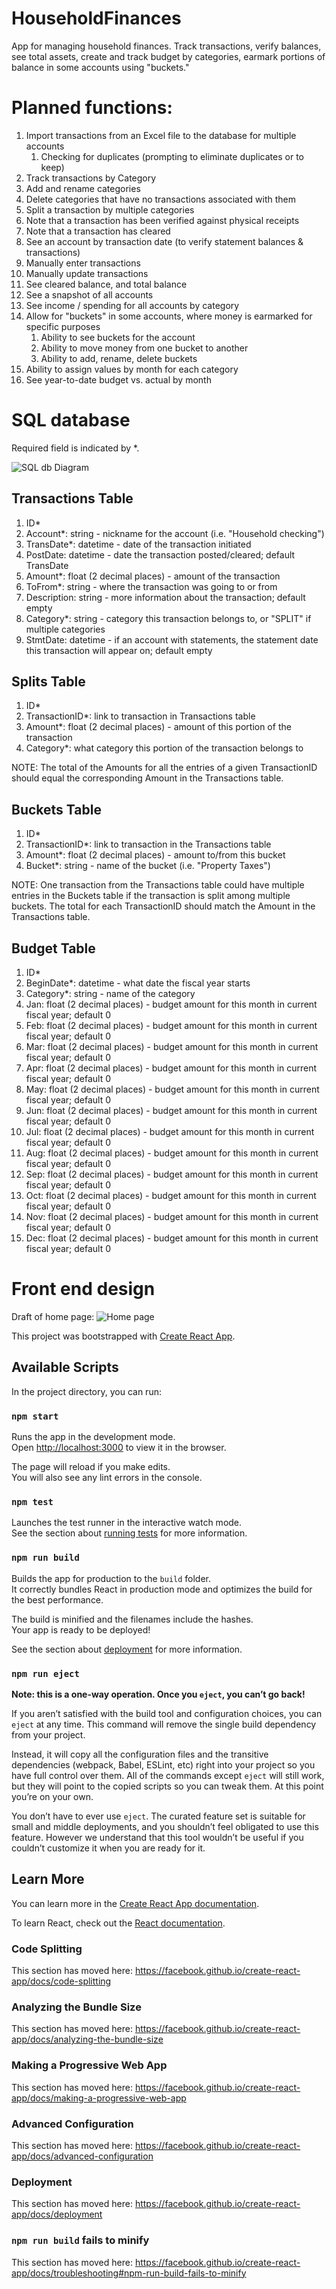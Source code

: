 # HouseholdFinances
App for managing household finances.  Track transactions, verify balances, see total assets, create and track budget by categories, earmark portions of balance in some accounts using "buckets."

# Planned functions:

1. Import transactions from an Excel file to the database for multiple accounts
    1. Checking for duplicates (prompting to eliminate duplicates or to keep)
2. Track transactions by Category
3. Add and rename categories
4. Delete categories that have no transactions associated with them
5. Split a transaction by multiple categories
6. Note that a transaction has been verified against physical receipts
7. Note that a transaction has cleared
8. See an account by transaction date (to verify statement balances & transactions)
9. Manually enter transactions
10. Manually update transactions
11. See cleared balance, and total balance
12. See a snapshot of all accounts
13. See income / spending for all accounts by category
14. Allow for "buckets" in some accounts, where money is earmarked for specific purposes
    1. Ability to see buckets for the account
    2. Ability to move money from one bucket to another
    3. Ability to add, rename, delete buckets
15. Ability to assign values by month for each category
16. See year-to-date budget vs. actual by month


# SQL database
Required field is indicated by *.

![SQL db Diagram](SQLdbDiagram.png "SQL db Diagram")

## Transactions Table
1. ID*
2. Account*: string - nickname for the account (i.e. "Household checking")
3. TransDate*: datetime - date of the transaction initiated
4. PostDate: datetime   - date the transaction posted/cleared; default TransDate
5. Amount*: float (2 decimal places) - amount of the transaction
6. ToFrom*: string - where the transaction was going to or from
7. Description: string - more information about the transaction; default empty
8. Category*: string - category this transaction belongs to, or "SPLIT" if multiple categories
9. StmtDate: datetime - if an account with statements, the statement date this transaction will appear on; default empty

## Splits Table
1. ID*
2. TransactionID*: link to transaction in Transactions table
3. Amount*: float (2 decimal places) - amount of this portion of the transaction
4. Category*: what category this portion of the transaction belongs to

NOTE: The total of the Amounts for all the entries of a given TransactionID should equal the corresponding Amount in the Transactions table.

## Buckets Table
1. ID*
2. TransactionID*: link to transaction in the Transactions table
3. Amount*: float (2 decimal places) - amount to/from this bucket
4. Bucket*: string - name of the bucket (i.e. "Property Taxes")

NOTE:  One transaction from the Transactions table could have multiple entries in the Buckets table if the transaction is split among multiple buckets.  The total for each TransactionID should match the Amount in the Transactions table.

## Budget Table
1. ID*
2. BeginDate*: datetime - what date the fiscal year starts
3. Category*: string - name of the category
4. Jan: float (2 decimal places) - budget amount for this month in current fiscal year; default 0
5. Feb: float (2 decimal places) - budget amount for this month in current fiscal year; default 0
6. Mar: float (2 decimal places) - budget amount for this month in current fiscal year; default 0
7. Apr: float (2 decimal places) - budget amount for this month in current fiscal year; default 0
8. May: float (2 decimal places) - budget amount for this month in current fiscal year; default 0
9. Jun: float (2 decimal places) - budget amount for this month in current fiscal year; default 0
10. Jul: float (2 decimal places) - budget amount for this month in current fiscal year; default 0
11. Aug: float (2 decimal places) - budget amount for this month in current fiscal year; default 0
12. Sep: float (2 decimal places) - budget amount for this month in current fiscal year; default 0
13. Oct: float (2 decimal places) - budget amount for this month in current fiscal year; default 0
14. Nov: float (2 decimal places) - budget amount for this month in current fiscal year; default 0
15. Dec: float (2 decimal places) - budget amount for this month in current fiscal year; default 0

# Front end design

Draft of home page:
![Home page](HomePageDraft.png "Draft of Home Page")


This project was bootstrapped with [Create React App](https://github.com/facebook/create-react-app).

## Available Scripts

In the project directory, you can run:

### `npm start`

Runs the app in the development mode.<br />
Open [http://localhost:3000](http://localhost:3000) to view it in the browser.

The page will reload if you make edits.<br />
You will also see any lint errors in the console.

### `npm test`

Launches the test runner in the interactive watch mode.<br />
See the section about [running tests](https://facebook.github.io/create-react-app/docs/running-tests) for more information.

### `npm run build`

Builds the app for production to the `build` folder.<br />
It correctly bundles React in production mode and optimizes the build for the best performance.

The build is minified and the filenames include the hashes.<br />
Your app is ready to be deployed!

See the section about [deployment](https://facebook.github.io/create-react-app/docs/deployment) for more information.

### `npm run eject`

**Note: this is a one-way operation. Once you `eject`, you can’t go back!**

If you aren’t satisfied with the build tool and configuration choices, you can `eject` at any time. This command will remove the single build dependency from your project.

Instead, it will copy all the configuration files and the transitive dependencies (webpack, Babel, ESLint, etc) right into your project so you have full control over them. All of the commands except `eject` will still work, but they will point to the copied scripts so you can tweak them. At this point you’re on your own.

You don’t have to ever use `eject`. The curated feature set is suitable for small and middle deployments, and you shouldn’t feel obligated to use this feature. However we understand that this tool wouldn’t be useful if you couldn’t customize it when you are ready for it.

## Learn More

You can learn more in the [Create React App documentation](https://facebook.github.io/create-react-app/docs/getting-started).

To learn React, check out the [React documentation](https://reactjs.org/).

### Code Splitting

This section has moved here: https://facebook.github.io/create-react-app/docs/code-splitting

### Analyzing the Bundle Size

This section has moved here: https://facebook.github.io/create-react-app/docs/analyzing-the-bundle-size

### Making a Progressive Web App

This section has moved here: https://facebook.github.io/create-react-app/docs/making-a-progressive-web-app

### Advanced Configuration

This section has moved here: https://facebook.github.io/create-react-app/docs/advanced-configuration

### Deployment

This section has moved here: https://facebook.github.io/create-react-app/docs/deployment

### `npm run build` fails to minify

This section has moved here: https://facebook.github.io/create-react-app/docs/troubleshooting#npm-run-build-fails-to-minify